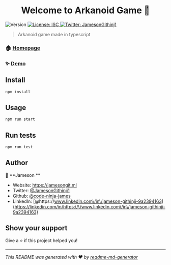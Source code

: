 <h1 align="center">Welcome to Arkanoid Game 👋</h1>
<p>
  <img alt="Version" src="https://img.shields.io/badge/version-1.0.0-blue.svg?cacheSeconds=2592000" />
  <a href="#" target="_blank">
    <img alt="License: ISC" src="https://img.shields.io/badge/License-ISC-yellow.svg" />
  </a>
  <a href="https://twitter.com/JamesonGithinj1" target="_blank">
    <img alt="Twitter: JamesonGithinj1" src="https://img.shields.io/twitter/follow/JamesonGithinj1.svg?style=social" />
  </a>
</p>

>Arkanoid game made in typescript

### 🏠 [Homepage](https://arkanoid-game-7abb1.web.app)

### ✨ [Demo](https://youtu.be/icI5m1yCnpk)

## Install

```sh
npm install
```

## Usage

```sh
npm run start
```

## Run tests

```sh
npm run test
```

## Author

👤 **Jameson **

* Website: https://jamesongit.ml
* Twitter: [@JamesonGithinji1](https://twitter.com/JamesonGithinji1)
* Github: [@code-ninja-james](https://github.com/code-ninja-james)
* LinkedIn: [@https:\/\/www.linkedin.com\/in\/jameson-githinji-9a2394163](https://linkedin.com/in/https:\/\/www.linkedin.com\/in\/jameson-githinji-9a2394163)

## Show your support

Give a ⭐️ if this project helped you!

***
_This README was generated with ❤️ by [readme-md-generator](https://github.com/kefranabg/readme-md-generator)_
